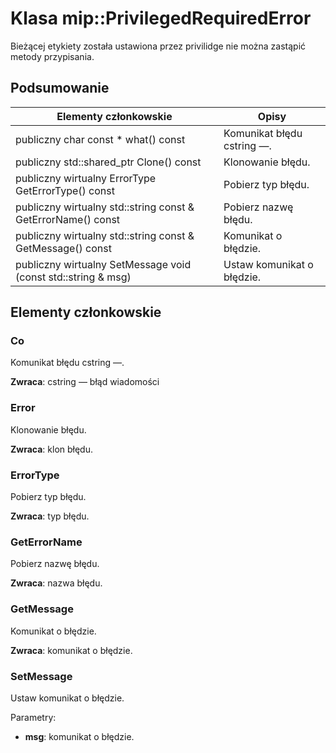 # <a name="class-mipprivilegedrequirederror"></a>Klasa mip::PrivilegedRequiredError 
Bieżącej etykiety została ustawiona przez privilidge nie można zastąpić metody przypisania.
  
## <a name="summary"></a>Podsumowanie
 Elementy członkowskie                        | Opisy                                
--------------------------------|---------------------------------------------
 publiczny char const * what() const  |  Komunikat błędu cstring —.
publiczny std::shared_ptr<Error> Clone() const  |  Klonowanie błędu.
 publiczny wirtualny ErrorType GetErrorType() const  |  Pobierz typ błędu.
 publiczny wirtualny std::string const & GetErrorName() const  |  Pobierz nazwę błędu.
 publiczny wirtualny std::string const & GetMessage() const  |  Komunikat o błędzie.
 publiczny wirtualny SetMessage void (const std::string & msg)  |  Ustaw komunikat o błędzie.
  
## <a name="members"></a>Elementy członkowskie
  
### <a name="what"></a>Co
Komunikat błędu cstring —.

  
**Zwraca**: cstring — błąd wiadomości
  
### <a name="error"></a>Error
Klonowanie błędu.

  
**Zwraca**: klon błędu.
  
### <a name="errortype"></a>ErrorType
Pobierz typ błędu.

  
**Zwraca**: typ błędu.
  
### <a name="geterrorname"></a>GetErrorName
Pobierz nazwę błędu.

  
**Zwraca**: nazwa błędu.
  
### <a name="getmessage"></a>GetMessage
Komunikat o błędzie.

  
**Zwraca**: komunikat o błędzie.
  
### <a name="setmessage"></a>SetMessage
Ustaw komunikat o błędzie.

Parametry:  
* **msg**: komunikat o błędzie.

